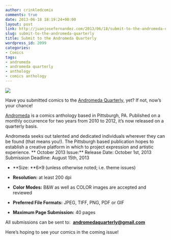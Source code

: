 ```yaml
---
author: crinkledcomix
comments: true
date: 2013-06-18 18:19:24+00:00
layout: post
link: http://juanjosefernandez.com/2013/06/18/submit-to-the-andromeda-quarterly/
slug: submit-to-the-andromeda-quarterly
title: Submit to the Andromeda Quarterly
wordpress_id: 2099
categories:
- Comics
tags:
- andromeda
- andromeda quarterly
- anthology
- comics anthology
---
```


![](http://25.media.tumblr.com/33b08903a5e1872605a155defbaf65fe/tumblr_moloubmvhF1rc4waeo1_400.gif)




Have you submitted comics to the [Andromeda Quarterly,](http://littletired.wordpress.com/whats-andromeda/) yet? If not, now’s your chance!

[Andromeda](https://www.facebook.com/pages/Andromeda-Quarterly/122087897831664?fref=ts) is a comics anthology based in Pittsburgh, PA. Published on a monthly occurrence for two years from 2010 to 2012, it’s now released on a quarterly basis.

Andromeda seeks out talented and dedicated individuals wherever they can be found (that means you!). The Pittsburgh based publication hopes to establish a creative platform in which to project expression and artistic experience.
**
October 2013 Issue:**
Release Date: October 1st, 2013
Submission Deadline: August 15th, 2013



	
  * **Size: **6×9 (unless otherwise noted; i.e. theme issues)

	
  * **Resolution:** at least 200 dpi

	
  * **Color Modes:** B&W as well as COLOR images are accepted and reviewed

	
  * **Preferred File Formats:** JPEG, TIFF, PNG, PDF or GIF

	
  * **Maximum Page Submission:** 40 pages


All submissions can be sent to:  **[andromedaquarterly@gmail.com](mailto:andromedaquarterly@gmail.com)**


Here’s hoping to see your comics in the coming issue!




